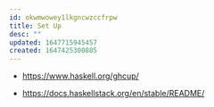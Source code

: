 ```yaml
---
id: okwmwowey1lkgncwzccfrpw
title: Set Up
desc: ""
updated: 1647715945457
created: 1647425300805
---
```


- https://www.haskell.org/ghcup/

- https://docs.haskellstack.org/en/stable/README/
